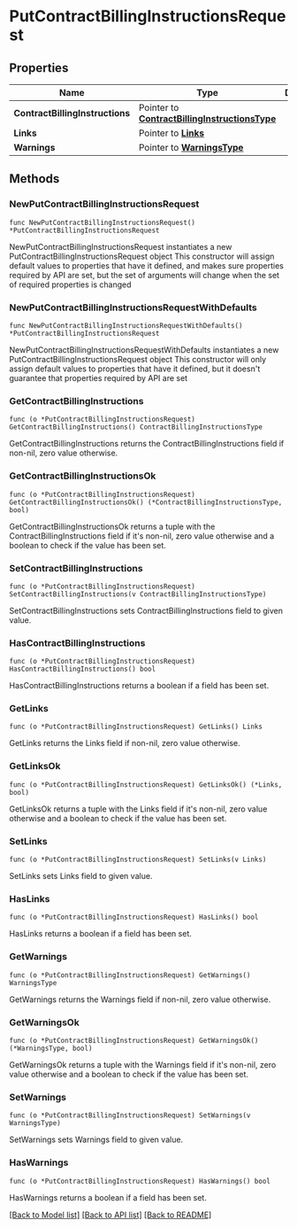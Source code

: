 # PutContractBillingInstructionsRequest

## Properties

Name | Type | Description | Notes
------------ | ------------- | ------------- | -------------
**ContractBillingInstructions** | Pointer to [**ContractBillingInstructionsType**](ContractBillingInstructionsType.md) |  | [optional] 
**Links** | Pointer to [**Links**](Links.md) |  | [optional] 
**Warnings** | Pointer to [**WarningsType**](WarningsType.md) |  | [optional] 

## Methods

### NewPutContractBillingInstructionsRequest

`func NewPutContractBillingInstructionsRequest() *PutContractBillingInstructionsRequest`

NewPutContractBillingInstructionsRequest instantiates a new PutContractBillingInstructionsRequest object
This constructor will assign default values to properties that have it defined,
and makes sure properties required by API are set, but the set of arguments
will change when the set of required properties is changed

### NewPutContractBillingInstructionsRequestWithDefaults

`func NewPutContractBillingInstructionsRequestWithDefaults() *PutContractBillingInstructionsRequest`

NewPutContractBillingInstructionsRequestWithDefaults instantiates a new PutContractBillingInstructionsRequest object
This constructor will only assign default values to properties that have it defined,
but it doesn't guarantee that properties required by API are set

### GetContractBillingInstructions

`func (o *PutContractBillingInstructionsRequest) GetContractBillingInstructions() ContractBillingInstructionsType`

GetContractBillingInstructions returns the ContractBillingInstructions field if non-nil, zero value otherwise.

### GetContractBillingInstructionsOk

`func (o *PutContractBillingInstructionsRequest) GetContractBillingInstructionsOk() (*ContractBillingInstructionsType, bool)`

GetContractBillingInstructionsOk returns a tuple with the ContractBillingInstructions field if it's non-nil, zero value otherwise
and a boolean to check if the value has been set.

### SetContractBillingInstructions

`func (o *PutContractBillingInstructionsRequest) SetContractBillingInstructions(v ContractBillingInstructionsType)`

SetContractBillingInstructions sets ContractBillingInstructions field to given value.

### HasContractBillingInstructions

`func (o *PutContractBillingInstructionsRequest) HasContractBillingInstructions() bool`

HasContractBillingInstructions returns a boolean if a field has been set.

### GetLinks

`func (o *PutContractBillingInstructionsRequest) GetLinks() Links`

GetLinks returns the Links field if non-nil, zero value otherwise.

### GetLinksOk

`func (o *PutContractBillingInstructionsRequest) GetLinksOk() (*Links, bool)`

GetLinksOk returns a tuple with the Links field if it's non-nil, zero value otherwise
and a boolean to check if the value has been set.

### SetLinks

`func (o *PutContractBillingInstructionsRequest) SetLinks(v Links)`

SetLinks sets Links field to given value.

### HasLinks

`func (o *PutContractBillingInstructionsRequest) HasLinks() bool`

HasLinks returns a boolean if a field has been set.

### GetWarnings

`func (o *PutContractBillingInstructionsRequest) GetWarnings() WarningsType`

GetWarnings returns the Warnings field if non-nil, zero value otherwise.

### GetWarningsOk

`func (o *PutContractBillingInstructionsRequest) GetWarningsOk() (*WarningsType, bool)`

GetWarningsOk returns a tuple with the Warnings field if it's non-nil, zero value otherwise
and a boolean to check if the value has been set.

### SetWarnings

`func (o *PutContractBillingInstructionsRequest) SetWarnings(v WarningsType)`

SetWarnings sets Warnings field to given value.

### HasWarnings

`func (o *PutContractBillingInstructionsRequest) HasWarnings() bool`

HasWarnings returns a boolean if a field has been set.


[[Back to Model list]](../README.md#documentation-for-models) [[Back to API list]](../README.md#documentation-for-api-endpoints) [[Back to README]](../README.md)


